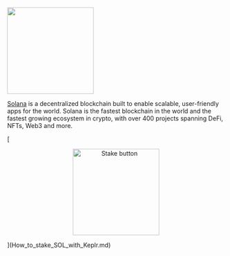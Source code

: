 # <p align="center">
  <img width="200" src="https://user-images.githubusercontent.com/95366163/148080933-a709b855-5d2a-40b3-82c5-e571a86ccb5c.png">
</p>

[Solana](https://solana.com/) is a decentralized blockchain built to enable scalable, user-friendly apps for the world.
Solana is the fastest blockchain in the world and the fastest growing ecosystem in crypto, with over 400 projects spanning DeFi, NFTs, Web3 and more.


[<p align="center">
  <img width="200" alt="Stake button" src="https://user-images.githubusercontent.com/95366163/148081787-e7f3e5bd-34d1-4e8d-8c47-06928d698cd2.png">
</p>](How_to_stake_SOL_with_Keplr.md)


